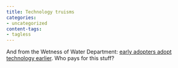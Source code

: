 ```yaml
---
title: Technology truisms
categories:
- uncategorized
content-tags:
- tagless
---
```


And from the Wetness of Water Department: [early adopters adopt technology earlier][1].  Who pays for this stuff?

   [1]: http://www.pewinternet.org/reports/toc.asp?Report=103
